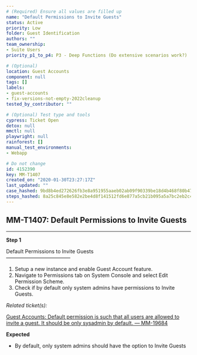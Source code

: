 ```yaml
---
# (Required) Ensure all values are filled up
name: "Default Permissions to Invite Guests"
status: Active
priority: Low
folder: Guest Identification
authors: ""
team_ownership: 
- Suite Users
priority_p1_to_p4: P3 - Deep Functions (Do extensive scenarios work?)

# (Optional)
location: Guest Accounts
component: null
tags: []
labels: 
- guest-accounts
- fix-versions-not-empty-2022cleanup
tested_by_contributor: ""

# (Optional) Test type and tools
cypress: Ticket Open
detox: null
mmctl: null
playwright: null
rainforest: []
manual_test_environments:
- Webapp

# Do not change
id: 4152390
key: MM-T1407
created_on: "2020-01-30T23:27:17Z"
last_updated: ""
case_hashed: 9bd8b4ed272626fb3e8a951955aaeb02ab09f90339be18d4b468f80b47843dede27d0ba563b13e33936d08efb1bea6ae
steps_hashed: 8a25c845e8e582e2be4d8f141512fd6e877a5cb21b095a5a7bc2eb2c4feaa9f34deb19396dfabd9aea8931e028d3b103
---
```


<!-- (Auto-generated) Based on frontmatter's "key" and "name" -->

## MM-T1407: Default Permissions to Invite Guests

---

**Step 1**

Default Permissions to Invite Guests\
–––––––––––––––––––––––––

1. Setup a new instance and enable Guest Account feature.
2. Navigate to Permissions tab on System Console and select Edit Permission Scheme.
3. Check if by default only system admins have permissions to Invite Guests.

_Related ticket(s):_

[Guest Accounts: Default permission is such that all users are allowed to invite a guest. It should be only sysadmin by default. — MM-19684](https://mattermost.atlassian.net/browse/MM-19684)

**Expected**

- By default, only system admins should have the option to Invite Guests
